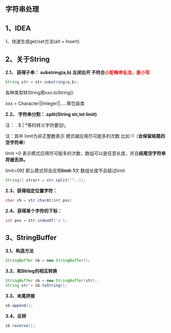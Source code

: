 ## 字符串处理

## 1、IDEA 

1、快速生成get/set方法(alt + Insert)

## 2、关于String

**2.1、 获得子串： substring(a,b)   左闭右开 不符合<font color="red">小驼峰命名法，是小写</font>**

```java
String str = str.substring(a,b);
```

各种类型转String用xxx.toString()

xxx = Character||Integer||.....等包装类



**2.2、 字符串分割：.split(String str,int limit)**

注： .  $  |  *等的转义字符要加\\,

注：其中 limit为非正整数表示 模式被应用尽可能多的次数 比如-1（**会保留结尾的空字符串**）

limit =0 表示模式应用尽可能多的次数，数组可以是任意长度，并且**结尾空字符串将被丢弃。**

limit>0时 那么模式将会应用**limit-1**次 数组长度不会超过limit

```java
String[] strarr = str.split("",-1);
```

**2.3、获得指定位置字符：**

```java
char ch = str.charAt(int pos)
```

**2.4、获得某个字符的下标：**

```java
int pos = str.indexOf('s');
```



## 3、StringBuffer

**3.1、构造方法**

```java
StringBuffer sb = new StringBuffer();
```

**3.2、和String的相互转换**

```java
StringBuffer sb = new StringBuffer(str);
String str = sb.toString();
```

**3.3、末尾拼接**

```java
sb.append();
```

**3.4、反转**

```java
sb.reverse();
```


